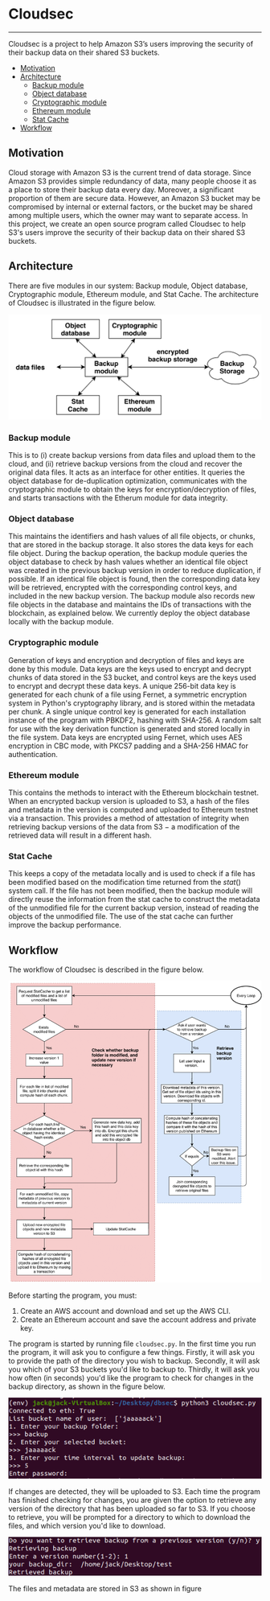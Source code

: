 # Cloudsec
--------------------------------------------------------------------------------

Cloudsec is a project to help Amazon S3’s users improving the security of their backup data on their shared S3 buckets.

- [Motivation](#motivation)
- [Architecture](#architecture)
  - [Backup module](#backup-module)
  - [Object database](#object-database)
  - [Cryptographic module](#cryptographic-module)
  - [Ethereum module](#ethereum-module)
  - [Stat Cache](#stat-cache)
- [Workflow](#workflow)

## Motivation
Cloud storage with Amazon S3 is the current trend of data storage. Since Amazon S3 provides simple redundancy of data, many people choose it as a place to store their backup data every day. Moreover, a significant proportion of them are secure data. However, an Amazon S3 bucket may be compromised by internal or external factors, or the bucket may be shared among multiple users, which the owner may want to separate access. In this project, we create an open source program called Cloudsec to help S3's users improve the security of their backup data on their shared S3 buckets.

## Architecture
There are five modules in our system: Backup module, Object database, Cryptographic module, Ethereum module, and Stat Cache. The architecture of Cloudsec is illustrated in the figure below.

![Cloudsec Architecture](/docs/Cloudsec_architecture.png)

### Backup module
This is to (i) create backup versions from data files and upload them to the cloud, and (ii) retrieve backup versions from the cloud and recover the original data files. It acts as an interface for other entities. It queries the object database for de-duplication optimization, communicates with the cryptographic module to obtain the keys for encryption/decryption of files, and starts transactions with the Etherum module for data integrity.

### Object database
This maintains the identifiers and hash values of all file objects, or chunks, that are stored in the backup storage. It also stores the data keys for each file object. During the backup operation, the backup module queries the object database to check by hash values whether an identical file object was created in the previous backup version in order to reduce duplication, if possible. If an identical file object is found, then the corresponding data key will be retrieved, encrypted with the corresponding control keys, and included in the new backup version. The backup module also records new file objects in the database and maintains the IDs of transactions with the blockchain, as explained below. We currently deploy the object database locally with the backup module.

### Cryptographic module
Generation of keys and encryption and decryption of files and keys are done by this module. Data keys are the keys used to encrypt and decrypt chunks of data stored in the S3 bucket, and control keys are the keys used to encrypt and decrypt these data keys. A unique 256-bit data key is generated for each chunk of a file using Fernet, a symmetric encryption system in Python's cryptography library, and is stored within the metadata per chunk. A single unique control key is generated for each installation instance of the program with PBKDF2, hashing with SHA-256. A random salt for use with the key derivation function is generated and stored locally in the file system. Data keys are encrypted using Fernet, which uses AES encryption in CBC mode, with PKCS7 padding and a SHA-256 HMAC for authentication.

### Ethereum module
This contains the methods to interact with the Ethereum blockchain testnet. When an encrypted backup version is uploaded to S3, a hash of the files and metadata in the version is computed and uploaded to Ethereum testnet via a transaction. This provides a method of attestation of integrity when retrieving backup versions of the data from S3 $-$ a modification of the retrieved data will result in a different hash.

### Stat Cache
This keeps a copy of the metadata locally and is used to check if a file has been modified based on the modification time returned from the $stat()$ system call. If the file has not been modified, then the backup module will directly reuse the information from the stat cache to construct the metadata of the unmodified file for the current backup version, instead of reading the objects of the unmodified file. The use of the stat cache can further improve the backup performance.

## Workflow
The workflow of Cloudsec is described in the figure below.

![Cloudsec Architecture](/docs/Cloudsec_workflow-1.png)

Before starting the program, you must:
1. Create an AWS account and download and set up the AWS CLI.
2. Create an Ethereum account and save the account address and private key.

The program is started by running file `cloudsec.py`. In the first time you run the program, it will ask you to configure a few things. Firstly, it will ask you to provide the path of the directory you wish to backup. Secondly, it will ask you which of your S3 buckets you'd like to backup to. Thirdly, it will ask you how often (in seconds) you'd like the program to check for changes in the backup directory, as shown in the figure below.

![Cloudsec Config](./docs/config.png)

If changes are detected, they will be uploaded to S3. Each time the program has finished checking for changes, you are given the option to retrieve any version of the directory that has been uploaded so far to S3. If you choose to retrieve, you will be prompted for a directory to which to download the files, and which version you'd like to download.

![Cloudsec Retrieve](./docs/retrieve.png)

The files and metadata are stored in S3 as shown in figure